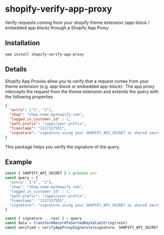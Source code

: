 # shopify-verify-app-proxy
Verify requests coming from your shopify theme extension (app-block / embedded app block) through a Shopify App Proxy

## Installation
```
npm install shopify-verify-app-proxy
```

## Details
Shopify App Proxies allow you to verify that a request comes from your theme extension (e.g. app-block or embedded app-block)-
The app proxy intercepts the request from the theme extension and extends the query with the following properties
```json
{
  "extra": ["1", "2"],
  "shop": "shop-name.myshopify.com",
  "logged_in_customer_id" : 1,
  "path_prefix": "/apps/your-prefix",
  "timestamp": "1317327555",
  "signature": "signature using your SHOPIFY_API_SECRET as shared secret",
}
```
This package helps you verify the signature of the query.

## Example
``` ts
const { SHOPIFY_API_SECRET } = process.env
const query = {
  "extra": ["1", "2"],
  "shop": "shop-name.myshopify.com",
  "logged_in_customer_id" : 1,
  "path_prefix": "/apps/your-prefix",
  "timestamp": "1317327555",
  "signature": "signature using your SHOPIFY_API_SECRET as shared secret",
}

const { signature ...rest } = query
const data = transformRecordToSortedKeyValueString(rest)
const verified = verifyAppProxySignature(signature, SHOPIFY_API_SECRET, data) // true iff the signature is valid => the request comes from your theme extension
```